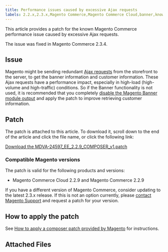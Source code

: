 ```yaml
---
title: Performance issues caused by excessive Ajax requests
labels: 2.2.x,2.3.x,Magento Commerce,Magento Commerce Cloud,banner,known issues,patch,performance,troubleshooting
---
```


This article provides a patch for the known Magento Commerce performance issue caused by excessive Ajax requests.

The issue was fixed in Magento Commerce 2.3.4.

## Issue

Magento might be sending redundant [Ajax requests](https://support.magento.com/hc/en-us/articles/360039286472-High-throughput-AJAX-requests-cause-poor-performance) from the storefront to the server, to get the banner information and customer information. These Ajax requests have a performance impact, especially in high-load (high-volume and high-traffic) conditions. So if the Banner functionality is not used, it is recommended that you completely [disable the Magento Banner module output](https://support.magento.com/hc/en-us/articles/360035285852) and apply the patch to improve retrieving customer information.

## Patch

The patch is attached to this article. To download it, scroll down to the end of the article and click the file name, or click the following link:

 [Download the MDVA-24597\_EE\_2.2.9\_COMPOSER\_v1.patch](https://support.magento.com/hc/en-us/article_attachments/360052613331/MDVA-24597_EE_2.2.9_COMPOSER_v1.patch) 

### Compatible Magento versions

The patch is valid for the following products and versions:

* Magento Commerce Cloud 2.2.9 and Magento Commerce 2.2.9

If you have a different version of Magento Commerce, consider updating to the latest 2.3.x release. If this is not an option currently, please [contact Magento Support](https://support.magento.com/hc/en-us/articles/360019088251-Submit-a-support-ticket) and request a patch for your version.

## How to apply the patch

See [How to apply a composer patch provided by Magento](https://support.magento.com/hc/en-us/articles/360028367731) for instructions.

## Attached Files
